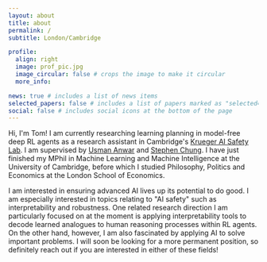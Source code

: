 ```yaml
---
layout: about
title: about
permalink: /
subtitle: London/Cambridge

profile:
  align: right
  image: prof_pic.jpg
  image_circular: false # crops the image to make it circular
  more_info: 

news: true # includes a list of news items
selected_papers: false # includes a list of papers marked as "selected={true}"
social: false # includes social icons at the bottom of the page
---
```


Hi, I'm Tom! I am currently researching learning planning in model-free deep RL agents as a research assistant in Cambridge's [Krueger AI Safety Lab](https://www.kasl.ai/). I am supervised by [Usman Anwar](https://uzman-anwar.github.io/) and [Stephen Chung](https://stephen-c.com/). I have just finished my MPhil in Machine Learning and Machine Intelligence at the University of Cambridge, before which I studied Philosophy, Politics and Economics at the London School of Economics.

I am interested in ensuring advanced AI lives up its potential to do good. I am especially interested in topics relating to "AI safety" such as interpretability and robustness. One related research direction I am particularly focused on at the moment is applying interpretability tools to decode learned analogues to human reasoning processes within RL agents. On the other hand, however, I am also fascinated by applying AI to solve important problems. I will soon be looking for a more permanent position, so definitely reach out if you are interested in either of these fields!